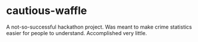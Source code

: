 # cautious-waffle

A not-so-successful hackathon project. Was meant to make crime statistics easier for people to understand. Accomplished very little.

